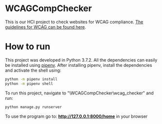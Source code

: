 # WCAGCompChecker
This is our HCI project to check websites for WCAG compliance. [The guidelines for WCAG can be found here][wcag].
# How to run
This project was developed in Python 3.7.2. All the dependencies can easily be installed using [pipenv][pipenv]. After installing pipenv, install the dependencies and activate the shell using:
```sh
python -m pipenv install
python -m pipenv shell
```

To run this project, navigate to "\WCAGCompChecker\wcag_checker" and run:
```sh
python manage.py runserver
```

To use the program go to: **http://127.0.0.1:8000/home** in your browser


[pipenv]: <https://pipenv.readthedocs.io/en/latest/install/#installing-pipenv>
[wcag]: <https://www.w3.org/WAI/standards-guidelines/wcag/>
